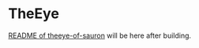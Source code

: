 # TheEye


[README of theeye-of-sauron](https://github.com/theeye-io-team/theeye-of-sauron/blob/master/README.md) will be here after building.
